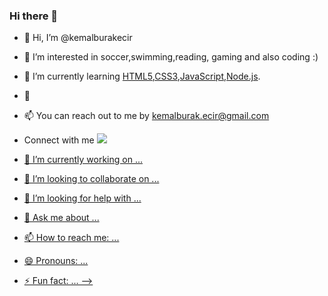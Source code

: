 ### Hi there 👋

- 👋 Hi, I’m @kemalburakecir
- 👀 I’m interested in soccer,swimming,reading, gaming and also coding :)
- 🌱 I’m currently learning <a href="https://en.wikipedia.org/wiki/HTML">HTML5</a>,<a href="https://en.wikipedia.org/wiki/CSS">CSS3</a>,<a href="https://www.javascript.com/">JavaScript</a>,<a href="https://nodejs.org/en/">Node.js</a>.
- 💞️ 
- 📫 You can reach out to me by  <a href = "mailto: abc@example.com">kemalburak.ecir@gmail.com</a>
-  Connect with me 	<a href="https://www.linkedin.com/in/kemalburakecir/"> <img src="C:\Users\kmlbr\Downloads\linkedin.png">

- 🔭 I’m currently working on ...
- 👯 I’m looking to collaborate on ...
- 🤔 I’m looking for help with ...
- 💬 Ask me about ...
- 📫 How to reach me: ...
- 😄 Pronouns: ...
- ⚡ Fun fact: ...
-->
